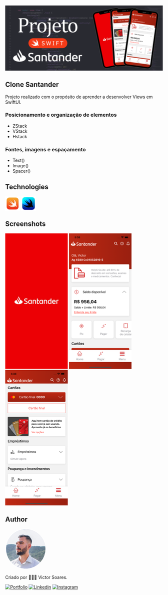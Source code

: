 ![Banner](./Assets/Screenshots/banner.png)

## Clone Santander

Projeto realizado com o propósito de aprender a desenvolver Views em SwiftUI.

### Posicionamento e organização de elementos

- ZStack
- VStack
- Hstack

### Fontes, imagens e espaçamento

- Text()
- Image()
- Spacer()

## Technologies
<div style="display: inline_block">
    <img align="center" height="47" width="47" src="./Assets/Icons/swift2.png">  
    <img align="center" height="47" width="47" src="./Assets/Icons/swiftui.png">  
</div>

## Screenshots

<div style="display: inline_block">
    <img width="200" src="./Assets/Screenshots/screen01.png">
    <img width="200" src="./Assets/Screenshots/screen02.png">
    <img width="200" src="./Assets/Screenshots/screen03.png">
</div>

## Author

<a href="https://victorsoaresportfolio.netlify.app/">
 <img style="border-radius: 50%;" src="./Assets/user.png" width="130px;" alt="foto"/>
</a>
<br/>

<p>Criado por 👨🏻‍💻 Victor Soares.</p>

[![Portfolio](https://img.shields.io/badge/Portfolio-255E63?style=for-the-badge&logo=About.me&logoColor=white)](https://victorsoaresportfolio.netlify.app/)
[![Linkedin](https://img.shields.io/badge/LinkedIn-0077B5?style=for-the-badge&logo=linkedin&logoColor=white)](https://www.linkedin.com/in/victor-soares-344b811ab/)
[![Instagram](https://img.shields.io/badge/Instagram-E4405F?style=for-the-badge&logo=instagram&logoColor=white)](https://www.instagram.com/victoor_soaressq/)

